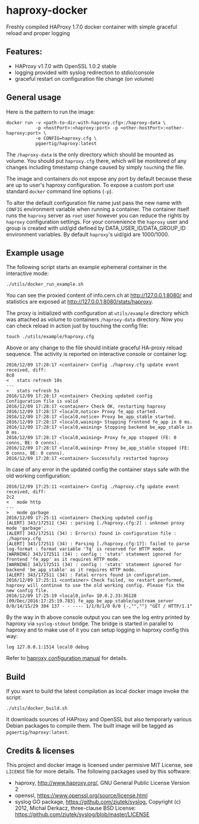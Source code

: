 # haproxy-docker
Freshly compiled HAProxy 1.7.0 docker container with simple graceful reload and proper logging

## Features:

 - HAProxy v1.7.0 with OpenSSL 1.0.2 stable
 - logging provided with syslog redirection to stdio/console
 - graceful restart on configuration file change (on volume)

## General usage

Here is the pattern to run the image:

    docker run -v <path-to-dir-with-haproxy.cfg>:/haproxy-data \
               -p <hostPort>:<haproxy:port> -p <other-hostPort>:<other-haproxy:port> \
               -e CONFIG=haproxy.cfg \
               pgaertig/haproxy:latest

The `/haproxy-data` is the only directory which should be mounted as volume. 
You should put `haproxy.cfg` there, which will be monitored of any changes including timestamp change caused by simply `touch`ing the file.

The image and containers do not expose any port by default because these are up to user's haproxy configuration. To expose a custom port use standard `docker` command line options (`-p`).

To alter the default configuration file name just pass the new name with `CONFIG` environment variable when running a container.
The container itself runs the `haproxy` server as `root` user however you can reduce the rights by `haproxy` configuration settings. For your convenience the `haproxy` user and group is created with uid/gid defined by DATA_USER_ID/DATA_GROUP_ID environment variables. By default `haproxy`'s uid/gid are 1000/1000.

## Example usage

The following script starts an example ephemeral container in the interactive mode:

    ./utils/docker_run_example.sh

You can see the proxied content of info.cern.ch at <http://127.0.0.1:8080/> and statistics are exposed at <http://127.0.0.1:8080/stats/haproxy>.

The proxy is initialized with configuration at `utils/example` directory which was attached as volume to containers `/haproxy-data` directory. Now you can check reload in action just by touching the config file:

    touch ./utils/example/haproxy.cfg

Above or any change to the file should initiate graceful HA-proxy reload sequence. The activity is reported on interactive console or container log:

    2016/12/09 17:28:17 <container> Config ./haproxy.cfg update event received, diff: 
    8c8
    <   stats refresh 10s
    ---
    >   stats refresh 5s
    2016/12/09 17:28:17 <container> Checking updated config
    Configuration file is valid
    2016/12/09 17:28:17 <container> Check OK, restarting haproxy
    2016/12/09 17:28:17 <local0,notice> Proxy fe_app started.
    2016/12/09 17:28:17 <local0,notice> Proxy be_app_stable started.
    2016/12/09 17:28:17 <local0,waining> Stopping frontend fe_app in 0 ms.
    2016/12/09 17:28:17 <local0,waining> Stopping backend be_app_stable in 0 ms.
    2016/12/09 17:28:17 <local0,waining> Proxy fe_app stopped (FE: 0 conns, BE: 0 conns).
    2016/12/09 17:28:17 <local0,waining> Proxy be_app_stable stopped (FE: 0 conns, BE: 0 conns).
    2016/12/09 17:28:17 <container> Successfuly restarted haproxy

In case of any error in the updated config the container stays safe with the old working configuration:

    2016/12/09 17:25:11 <container> Config ./haproxy.cfg update event received, diff: 
    2c2
    <   mode http
    ---
    >   mode garbage
    2016/12/09 17:25:11 <container> Checking updated config
    [ALERT] 343/172511 (34) : parsing [./haproxy.cfg:2] : unknown proxy mode 'garbage'.
    [ALERT] 343/172511 (34) : Error(s) found in configuration file : ./haproxy.cfg
    [ALERT] 343/172511 (34) : Parsing [./haproxy.cfg:17]: failed to parse log-format : format variable 'Tq' is reserved for HTTP mode.
    [WARNING] 343/172511 (34) : config : 'stats' statement ignored for frontend 'fe_app' as it requires HTTP mode.
    [WARNING] 343/172511 (34) : config : 'stats' statement ignored for backend 'be_app_stable' as it requires HTTP mode.
    [ALERT] 343/172511 (34) : Fatal errors found in configuration.
    2016/12/09 17:25:11 <container> Check failed, no restart performed, haproxy will continue to use the old working config. Please fix the new config file.
    2016/12/09 17:25:19 <local0,info> 10.0.2.33:36128 [09/Dec/2016:17:25:19.783] fe_app be_app_stable/upstream_server 0/0/14/15/29 304 137 - - ---- 1/1/0/1/0 0/0 {-,"",""} "GET / HTTP/1.1"

By the way in th above console output you can see the log entry printed by haproxy via `syslog-stdout` bridge. The bridge is started in parallel to haproxy  and to make use of it you can setup logging in haproxy config this way:

    log 127.0.0.1:1514 local0 debug

Refer to [haproxy configuration manual](www.haproxy.org/download/1.7/doc/configuration.txt) for details.
    
## Build

If you want to build the latest compilation as local docker image invoke the script:

    ./utils/docker_build.sh

It downloads sources of HAProxy and OpenSSL but also temporarly various Debian packages to compile them. The built image will be tagged as `pgaertig/haproxy:latest`.

## Credits & licenses

This project and docker image is licensed under permisive MIT License, see `LICENSE` file for more details. The following packages used by this software:

- haproxy, <http://www.haproxy.org/>, GNU General Public License Version 2
- openssl, <https://www.openssl.org/source/license.html>
- syslog GO package, https://github.com/ziutek/syslog, Copyright (c) 2012, Michal Derkacz, three-clause BSD License: <https://github.com/ziutek/syslog/blob/master/LICENSE>
